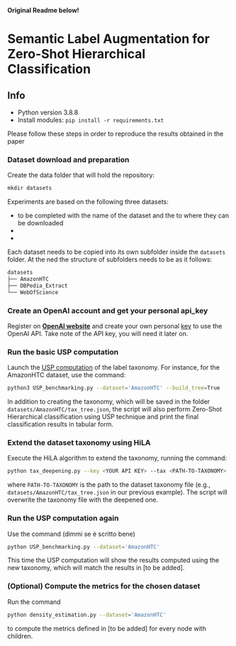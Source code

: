 **Original Readme below!**

# Semantic Label Augmentation for Zero-Shot Hierarchical Classification

## Info
* Python version 3.8.8
* Install modules: ```pip install -r requirements.txt```

Please follow these steps in order to reproduce the results obtained in the paper

### Dataset download and preparation

Create the data folder that will hold the repository:

```python
mkdir datasets
```

Experiments are based on the following three datasets:

- to be completed with the name of the dataset and the to where they can be downloaded
-
-

Each dataset needs to be copied into its own subfolder inside the `datasets` folder. At the ned the structure of subfolders needs to be as it follows: 

```bash
datasets
├── AmazonHTC
├── DBPedia_Extract
└── WebOfScience

```

### Create an OpenAI account and get your personal api_key
Register on [**OpenAI website**](https://openai.com/) and create your own personal [key](https://platform.openai.com/api-keys)  to use the OpenAI API. Take note of the API key, you will need it later on.


### Run the basic USP computation

Launch the [USP computation](https://github.com/bong-yo/TaxonomyZeroShooter) of the label taxonomy. For instance, for the AmazonHTC dataset, use the command:

```bash
python3 USP_benchmarking.py --dataset='AmazonHTC' --build_tree=True
```

In addition to creating the taxonomy, which will be saved in the folder `datasets/AmazonHTC/tax_tree.json`, the script will also perform Zero-Shot Hierarchical classification using USP technique and print the final classification results in tabular form. 

### Extend the dataset taxonomy using HiLA

Execute the HiLA algorithm to extend the taxonomy, running the command: 

```bash
python tax_deepening.py --key <YOUR API KEY> --tax <PATH-TO-TAXONOMY>
```

where `PATH-TO-TAXONOMY` is the path to the dataset taxonomy file (e.g., `datasets/AmazonHTC/tax_tree.json` in our previous example). The script will overwrite the taxonomy file with the deepened one.

### Run the USP computation again

Use the command (dimmi se è scritto bene)

```bash
python USP_benchmarking.py --dataset='AmazonHTC' 
```

This time the USP computation will show the results computed using the new taxonomy, which will match the results in [to be added].

### (Optional) Compute the metrics for the chosen dataset

Run the command

```bash
python density_estimation.py --dataset='AmazonHTC' 
```

to compute the metrics defined in [to be added] for every node with children.

